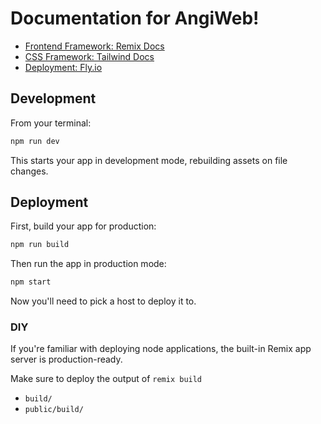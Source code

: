 # Documentation for AngiWeb!

- [Frontend Framework: Remix Docs](https://remix.run/docs)
- [CSS Framework: Tailwind Docs](https://tailwindcss.com/docs/installation)
- [Deployment: Fly.io](https://fly.io/launchpad)

## Development

From your terminal:

```sh
npm run dev
```

This starts your app in development mode, rebuilding assets on file changes.

## Deployment

First, build your app for production:

```sh
npm run build
```

Then run the app in production mode:

```sh
npm start
```

Now you'll need to pick a host to deploy it to.

### DIY

If you're familiar with deploying node applications, the built-in Remix app server is production-ready.

Make sure to deploy the output of `remix build`

- `build/`
- `public/build/`

